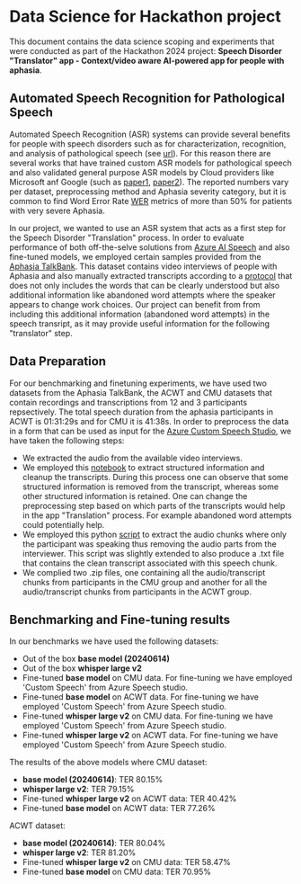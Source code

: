 # Data Science for Hackathon project

This document contains the data science scoping and experiments that were conducted as part of the Hackathon 2024 project: __Speech Disorder "Translator" app - Context/video aware AI-powered app for people with aphasia__. 

## Automated Speech Recognition for Pathological Speech 

Automated Speech Recognition (ASR) systems can provide several benefits for people with speech disorders such as for characterization, recognition, and analysis of pathological speech (see [url](https://deepblue.lib.umich.edu/bitstream/handle/2027.42/194632/mkperez_1.pdf?sequence=1&isAllowed=y)). For this reason there are several works that have trained custom ASR models for pathological speech and also validated general purpose ASR models by Cloud providers like Microsoft anf Google (such as [paper1](https://aclanthology.org/2023.clinicalnlp-1.24.pdf), [paper2](https://www.mdpi.com/2076-3417/11/19/8872)). The reported numbers vary per dataset, preprocessing method and Aphasia severity category, but it is common to find Word Error Rate [WER](https://en.wikipedia.org/wiki/Word_error_rate) metrics of more than 50% for patients with very severe Aphasia. 

In our project, we wanted to use an ASR system that acts as a first step for the Speech Disorder "Translation" process. In order to evaluate performance of both off-the-selve solutions from [Azure AI Speech](https://azure.microsoft.com/en-us/products/ai-services/ai-speech) and also fine-tuned models, we employed certain samples provided from the [Aphasia TalkBank](https://aphasia.talkbank.org/). This dataset contains video interviews of people with Aphasia and also manually extracted transcripts according to a [protocol](https://talkbank.org/manuals/Clin-CLAN.pdf) that does not only includes the words that can be clearly understood but also additional information like abandoned word attempts where the speaker appears to change work choices. Our project can benefit from from including this additional information (abandoned word attempts) in the speech transript, as it may provide useful information for the following "translator" step. 

## Data Preparation 

For our benchmarking and finetuning experiments, we have used two datasets from the Aphasia TalkBank, the ACWT and CMU datasets that contain recordings and transcriptions from 12 and 3 participants repsectively. The total speech duration from the aphasia participants in ACWT is 01:31:29s and for CMU it is 41:38s. In order to preprocess the data in a form that can be used as input for the [Azure Custom Speech Studio](https://speech.microsoft.com/portal), we have taken the following steps:
- We extracted the audio from the available video interviews.
- We employed this [notebook](https://github.com/monirome/AphasiaBank/blob/main/clean_transcriptions.ipynb) to extract structured information and cleanup the transcripts. During this process one can observe that some structured information is removed from the transcript, whereas some other structured information is retained. One can change the preprocessing step based on which parts of the transcripts would help in the app "Translation" process. For example abandoned word attempts could potentially help. 
- We employed this python [script](https://github.com/monirome/AphasiaBank/blob/main/audio_chunks.py) to extract the audio chunks where only the participant was speaking thus removing the audio parts from the interviewer. This script was slightly extended to also produce a .txt file that contains the clean transcript associated with this speech chunk. 
- We complied two .zip files, one containing all the audio/transcript chunks from participants in the CMU group and another for all the audio/transcript chunks from participants in the ACWT group.    

## Benchmarking and Fine-tuning results

In our benchmarks we have used the following datasets:
- Out of the box __base model (20240614)__
- Out of the box __whisper large v2__
- Fine-tuned __base model__ on CMU data. For fine-tuning we have employed 'Custom Speech' from Azure Speech studio. 
- Fine-tuned __base model__ on ACWT data. For fine-tuning we have employed 'Custom Speech' from Azure Speech studio. 
- Fine-tuned __whisper large v2__ on CMU data. For fine-tuning we have employed 'Custom Speech' from Azure Speech studio. 
- Fine-tuned __whisper large v2__ on ACWT data. For fine-tuning we have employed 'Custom Speech' from Azure Speech studio. 

The results of the above models where 
CMU dataset:
- __base model (20240614)__: TER 80.15%
- __whisper large v2__: TER 79.15%
- Fine-tuned __whisper large v2__ on ACWT data: TER 40.42%
- Fine-tuned __base model__ on ACWT data: TER 77.26%

ACWT dataset:
- __base model (20240614)__: TER 80.04%
- __whisper large v2__: TER 81.20%
- Fine-tuned __whisper large v2__ on CMU data: TER 58.47%
- Fine-tuned __base model__ on CMU data: TER 70.95%


